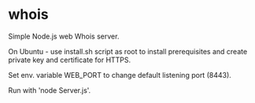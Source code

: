 # whois

Simple Node.js web Whois server.

On Ubuntu - use install.sh script as root to install prerequisites and create private key and certificate for HTTPS.

Set env. variable WEB_PORT to change default listening port (8443).

Run with 'node Server.js'.
